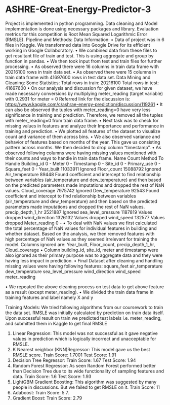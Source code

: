 # ASHRE-Great-Energy-Predictor-3
Project is implemented in python programming. Data cleaning and Model implementation is done using necessary packages and library. Evaluation metrics for this competition is Root Mean Squared Logarithmic Error (RMSLE).
Pipeline and Methods:
Data Information:
• Data of project was in 6 files in Kaggle. We transformed data into Google Drive for its efficient working in Google Collaboratory.
• We combined data from these files to get resultant file of train and test. This is using aggregate and group by function in pandas.
• We then took input from test and train files for further processing.
• As observed there were 16 columns in train data frame with 20216100 rows in train data set.
• As observed there were 15 columns in train data frame with 41697600 rows in test data set.
Data Mining and Cleaning:
Some Statistics:
Total rows in train: 20216100
Total rows in test: 41697600
• On our analysis and discussion for given dataset, we have made necessary conversions by multiplying meter_reading (target variable) with 0.2931 for meter = 0
Referred link for the discussion is:
https://www.kaggle.com/c/ashrae-energy-prediction/discussion/119261
• It can also be observed the tuples with meter_reading=0 have very less
significance in training and prediction. Therefore, we removed all the tuples
with meter_reading=0 from train data frame.
• Next task was to check for missing values in features and analyze their
Importance and performance in training and prediction.
• We plotted all features of the dataset to visualize count and variance of them
across bins.
• We also observed variance and behavior of features based on months of the
year. This gave us consisting pattern across months. We then decided to drop
column “timestamp”.
• As observed following columns were having missing values mentioned with their counts and ways to handle in train data frame.
Name	Count	Method To Handle
Building_id	0	-
Meter	0	-
Timestamp	0	-
Site_id	0	-
Primary_use	0	-
Square_feet	0	-
Year_built	11033911	Ignored
Floor_count	15088792	Ignored
Air_temperature	89448	Found coefficient and intercept to find relationship between variables (air_temperature and dew_temperature) and then based on the predicted parameters made imputations and dropped the rest of NaN values.
Cloud_coverage	7975742	Ignored
Dew_temperature	92543	Found coefficient and intercept to find relationship between variables (air_temperature and dew_temperature) and then based on the predicted parameters made imputations and dropped the rest of NaN values.
precip_depth_1_hr	3521887	Ignored
sea_level_pressure	1187819	Values dropped
wind_direction	1326132	Values dropped
wind_speed	132577	Values dropped
Meter_reading	0	-
•	To deal with NaN values we first calculated the total percentage of NaN values for individual features in building and whether dataset. Based on the analysis, we then removed features with high percentage of NaN values as they seemed irrelevant for training the model. Columns ignored are: Year_built, Floor_count, precip_depth_1_hr, Cloud_coverage
•	Column building_id, site_id, meter and timestamp were also ignored as their primary purpose was to aggregate data and they were having less impact in prediction.
•	Final Dataset after cleaning and handling missing values were having following features:
square_feet 
air_temperature 
dew_temperature 
sea_level_pressure
wind_direction
wind_speed
meter_reading

•	We repeated the above cleaning process on test data to get above feature as a result (except meter_reading).
•	We divided the train data frame in training features and label namely X and y

Training Models: 
We tried following algorithms from our coursework to train the data set. RMSLE was initially calculated by prediction on train data itself. Upon successful result on train we predicted test labels i.e. meter_reading, and submitted them in Kaggle to get final RMSLE

1.	Linear Regression: This model was not successful as it gave negative values in prediction which is logically incorrect and unacceptable for RMSLE.
2.	K Nearest neighbor (KNN)Regressor: This model gave us the best RMSLE score.
Train Score: 1.7001
Test Score: 1.91
3.	Decision Tree Regressor: 
Train Score: 1.67
Test Score: 1.94
4.	Random Forest Regressor: As seen Random Forest performed better than Decision Tree due to its wide functionality of sampling features and data.
Train Score: 1.6
Test Score: 1.93
5.	 LightGBM Gradient Boosting: This algorithm was suggested by many people in discussions. But we failed to get RMSLE on it. 
Train Score: 11
6.	Adaboost: 
       Train Score: 5 7.
7.	Gradient Boost: 
Train Score: 2.79	

